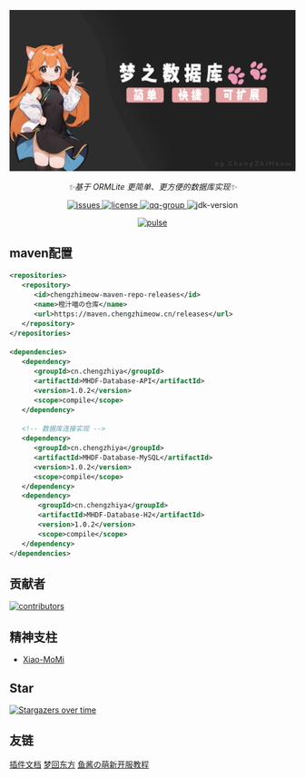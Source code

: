 <p align="center">
   <img src="./Head.png" alt="MHDF-Database">
</p>

<div align="center">

_✨基于 ORMLite 更简单、更方便的数据库实现✨_

</div>

<p align="center">
    <a href="https://github.com/ChengZhiMeow/MHDF-Database/issues">
        <img src="https://img.shields.io/github/issues/ChengZhiMeow/MHDF-Database?style=flat-square" alt="issues">
    </a>
    <a href="https://github.com/ChengZhiMeow/MHDF-Database/blob/main/LICENSE">
        <img src="https://img.shields.io/github/license/ChengZhiMeow/MHDF-Database?style=flat-square" alt="license">
    </a>
    <a href="https://qm.qq.com/cgi-bin/qm/qr?k=yFohqtqdDeXfdPvSLY81_3dzkcjc_-Uf&jump_from=webapi&authKey=ZxYDhb/PqczeWIYXE9IUEeuSAtFyxjYUrTgwUJu74FvOcGcJgTvo/vXAUzkHBO2Q">
        <img src="https://img.shields.io/badge/QQ群-941867965-brightgreen?style=flat-square" alt="qq-group">
    </a>
    <img src="https://img.shields.io/badge/JDK-17+-brightgreen?style=flat-square" alt="jdk-version">
</p>

<div align="center">
    <a href="https://github.com/ChengZhiMeow/MHDF-Database/pulse">
        <img src="https://repobeats.axiom.co/api/embed/e58f3e1358766291db33ba451d3e90be99811f4f.svg" alt="pulse">
    </a>
</div>

## maven配置

```xml
<repositories>
   <repository>
      <id>chengzhimeow-maven-repo-releases</id>
      <name>橙汁喵の仓库</name>
      <url>https://maven.chengzhimeow.cn/releases</url>
   </repository>
</repositories>

<dependencies>
   <dependency>
      <groupId>cn.chengzhiya</groupId>
      <artifactId>MHDF-Database-API</artifactId>
      <version>1.0.2</version>
      <scope>compile</scope>
   </dependency>

   <!-- 数据库连接实现 -->
   <dependency>
      <groupId>cn.chengzhiya</groupId>
      <artifactId>MHDF-Database-MySQL</artifactId>
      <version>1.0.2</version>
      <scope>compile</scope>
   </dependency>
   <dependency>
       <groupId>cn.chengzhiya</groupId>
       <artifactId>MHDF-Database-H2</artifactId>
       <version>1.0.2</version>
       <scope>compile</scope>
   </dependency>
</dependencies>
```

## 贡献者

<a href="https://github.com/ChengZhiMeow/MHDF-Database/graphs/contributors">
  <img src="https://stg.contrib.rocks/image?repo=ChengZhiMeow/MHDF-Database" alt="contributors"/>
</a>

## 精神支柱

- [Xiao-MoMi](https://github.com/Xiao-MoMi)

## Star

[![Stargazers over time](https://starchart.cc/ChengZhiMeow/MHDF-Database.svg?variant=adaptive)](https://starchart.cc/ChengZhiMeow/MHDF-Database)

## 友链

<div>
    <a href="https://plugin.mhdf.cn/">插件文档</a>
    <a href="https://www.mhdf.cn/">梦回东方</a>
    <a href="https://www.yuque.com/xiaoyutang-ayhvn/rnr4ym/">鱼酱の萌新开服教程</a>
</div>
